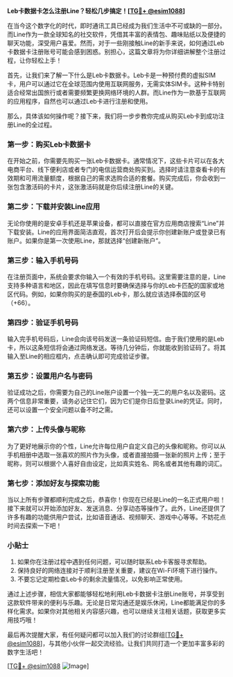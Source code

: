 **Leb卡数据卡怎么注册Line？轻松几步搞定！[[TG💪+ @esim1088](https://t.me/s/esim1088)]**

在当今这个数字化的时代，即时通讯工具已经成为我们生活中不可或缺的一部分。而Line作为一款全球知名的社交软件，凭借其丰富的表情包、趣味贴纸以及便捷的聊天功能，深受用户喜爱。然而，对于一些刚接触Line的新手来说，如何通过Leb卡数据卡注册账号可能会感到困惑。别担心，这篇文章将为你详细讲解整个注册过程，让你轻松上手！

首先，让我们来了解一下什么是Leb卡数据卡。Leb卡是一种预付费的虚拟SIM卡，用户可以通过它在全球范围内使用互联网服务，无需实体SIM卡。这种卡特别适合经常出国旅行或者需要频繁更换网络环境的人群。而Line作为一款基于互联网的应用程序，自然也可以通过Leb卡进行注册和使用。

那么，具体该如何操作呢？接下来，我们将一步步教你完成从购买Leb卡到成功注册Line的全过程。

### **第一步：购买Leb卡数据卡**
在开始之前，你需要先购买一张Leb卡数据卡。通常情况下，这些卡片可以在各大电商平台、线下便利店或者专门的电信运营商处购买到。选择时请注意查看卡的有效期和可用流量额度，根据自己的需求选购合适的套餐。购买完成后，你会收到一张包含激活码的卡片，这张激活码就是你后续注册Line的关键。

### **第二步：下载并安装Line应用**
无论你使用的是安卓手机还是苹果设备，都可以直接在官方应用商店搜索“Line”并下载安装。Line的应用界面简洁直观，首次打开后会提示你创建新账户或登录已有账户。如果你是第一次使用Line，那就选择“创建新账户”。

### **第三步：输入手机号码**
在注册页面中，系统会要求你输入一个有效的手机号码。这里需要注意的是，Line支持多种语言和地区，因此在填写信息时要确保选择与你的Leb卡匹配的国家或地区代码。例如，如果你购买的是泰国的Leb卡，那么就应该选择泰国的区号（+66）。

### **第四步：验证手机号码**
输入完手机号码后，Line会向该号码发送一条验证码短信。由于我们使用的是Leb卡，所以这条短信将会通过网络发送。等待几分钟后，你就能收到验证码了。将其输入至Line的相应框内，点击确认即可完成验证步骤。

### **第五步：设置用户名与密码**
验证成功之后，你需要为自己的Line账户设置一个独一无二的用户名以及密码。这两个信息非常重要，请务必记住它们，因为它们是你日后登录Line的凭证。同时，还可以设置一个安全问题以备不时之需。

### **第六步：上传头像与昵称**
为了更好地展示你的个性，Line允许每位用户自定义自己的头像和昵称。你可以从手机相册中选取一张喜欢的照片作为头像，或者直接拍摄一张新的照片上传；至于昵称，则可以根据个人喜好自由设定，比如真实姓名、网名或者其他有趣的词汇。

### **第七步：添加好友与探索功能**
当以上所有步骤都顺利完成之后，恭喜你！你现在已经是Line的一名正式用户啦！接下来就可以开始添加好友、发送消息、分享动态等操作了。此外，Line还提供了许多有趣的功能供用户尝试，比如语音通话、视频聊天、游戏中心等等。不妨花点时间去探索一下吧！

### **小贴士**
1. 如果你在注册过程中遇到任何问题，可以随时联系Leb卡客服寻求帮助。
2. 保持良好的网络连接对于顺利注册至关重要，建议在Wi-Fi环境下进行操作。
3. 不要忘记定期检查Leb卡的剩余流量情况，以免影响正常使用。

通过上述步骤，相信大家都能够轻松地利用Leb卡数据卡注册Line账号，并享受到这款软件带来的便利与乐趣。无论是日常沟通还是娱乐休闲，Line都能满足你的多样化需求。如果你对其他相关内容感兴趣，也可以继续关注相关话题，获取更多实用技巧哦！

最后再次提醒大家，有任何疑问都可以加入我们的讨论群组[[TG💪+ @esim1088](https://t.me/s/esim1088)]，与其他小伙伴一起交流经验。让我们共同打造一个更加丰富多彩的数字生活吧！

[[TG💪+ @esim1088](https://t.me/s/esim1088) ![Image](https://i.postimg.cc/4NQfJmqS/Snipaste-2025-05-13-00-14-12.png)]
